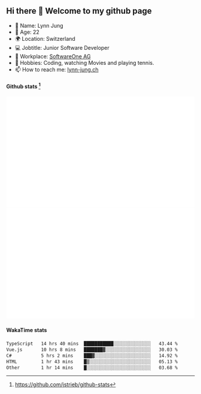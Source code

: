 ## Hi there 👋 Welcome to my github page

- 🧑 Name: Lynn Jung
- 🔞 Age: 22
- 🌍 Location: Switzerland
- 💻 Jobtitle: Junior Software Developer
- 🏢 Workplace: [SoftwareOne AG](https://www.softwareone.com/)
- 🎾 Hobbies: Coding, watching Movies and playing tennis.
- 📫 How to reach me: [lynn-jung.ch](https://lynn-jung.ch/)


#### Github stats [^1]
![](https://github.com/lynn-jung/github-stats/blob/master/generated/overview.svg)  ![](https://github.com/lynn-jung/github-stats/blob/master/generated/languages.svg)


#### WakaTime stats
<!--START_SECTION:waka-->
```text
TypeScript   14 hrs 40 mins  ███████████░░░░░░░░░░░░░░   43.44 % 
Vue.js       10 hrs 8 mins   ███████▓░░░░░░░░░░░░░░░░░   30.03 % 
C#           5 hrs 2 mins    ███▓░░░░░░░░░░░░░░░░░░░░░   14.92 % 
HTML         1 hr 43 mins    █▒░░░░░░░░░░░░░░░░░░░░░░░   05.13 % 
Other        1 hr 14 mins    █░░░░░░░░░░░░░░░░░░░░░░░░   03.68 % 
```
<!--END_SECTION:waka-->

[^1]: https://github.com/jstrieb/github-stats
